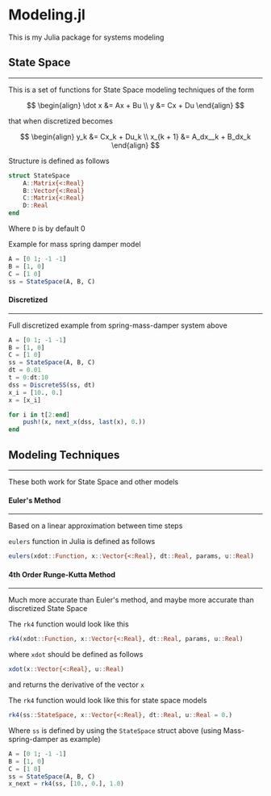 # Modeling.jl

This is my Julia package for systems modeling

## State Space
---

This is a set of functions for State Space modeling techniques of the form

$$
\begin{align}
\dot x &= Ax + Bu \\
y &= Cx + Du
\end{align}
$$

that when discretized becomes

$$
\begin{align}
y_k &= Cx_k + Du_k \\
x_{k + 1} &= A_dx__k + B_dx_k
\end{align}
$$

Structure is defined as follows

```julia
struct StateSpace
    A::Matrix{<:Real}
    B::Vector{<:Real}
    C::Matrix{<:Real}
    D::Real
end
```
Where `D` is by default 0

Example for mass spring damper model

```julia
A = [0 1; -1 -1]
B = [1, 0]
C = [1 0]
ss = StateSpace(A, B, C)
```

#### Discretized
---
Full discretized example from spring-mass-damper system above

```julia
A = [0 1; -1 -1]
B = [1, 0]
C = [1 0]
ss = StateSpace(A, B, C)
dt = 0.01
t = 0:dt:10
dss = DiscreteSS(ss, dt)
x_i = [10., 0.]
x = [x_i]

for i in t[2:end]
    push!(x, next_x(dss, last(x), 0.))
end
```


## Modeling Techniques
---
These both work for State Space and other models

#### Euler's Method
---
Based on a linear approximation between time steps

`eulers` function in Julia is defined as follows

```julia
eulers(xdot::Function, x::Vector{<:Real}, dt::Real, params, u::Real)
```

#### 4th Order Runge-Kutta Method
---
Much more accurate than Euler's method, and maybe more accurate than discretized State Space

The `rk4` function would look like this

```julia
rk4(xdot::Function, x::Vector{<:Real}, dt::Real, params, u::Real)
```
where `xdot` should be defined as follows

```julia
xdot(x::Vector{<:Real}, u::Real)
```
and returns the derivative of the vector `x`

The `rk4` function would look like this for state space models
```julia
rk4(ss::StateSpace, x::Vector{<:Real}, dt::Real, u::Real = 0.)
```

Where `ss` is defined by using the `StateSpace` struct above (using Mass-spring-damper as example)
```julia
A = [0 1; -1 -1]
B = [1, 0]
C = [1 0]
ss = StateSpace(A, B, C)
x_next = rk4(ss, [10., 0.], 1.0)
```
